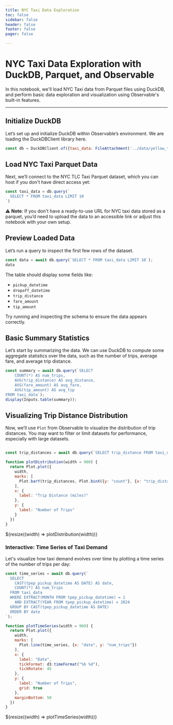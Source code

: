 ```yaml
---
title: NYC Taxi Data Exploration
toc: false
sidebar: false
header: false
footer: false
pager: false

---
```


# NYC Taxi Data Exploration with DuckDB, Parquet, and Observable

In this notebook, we'll load NYC Taxi data from Parquet files using DuckDB, and perform basic data exploration and visualization using Observable's built-in features.

---

## Initialize DuckDB

Let’s set up and initialize DuckDB within Observable’s environment. We are loading the DuckDBClient library here.

```js
const db = DuckDBClient.of({taxi_data: FileAttachment('../data/yellow_tripdata_2024-01.parquet')});
```

## Load NYC Taxi Parquet Data

Next, we’ll connect to the NYC TLC Taxi Parquet dataset, which you can host if you don't have direct access yet:

```js
const taxi_data = db.query(`
  SELECT * FROM taxi_data LIMIT 10
`)
```

⚠️ **Note**: If you don't have a ready-to-use URL for NYC taxi data stored as a parquet, you’d need to upload the data to an accessible link or adjust this notebook with your own setup.

## Preview Loaded Data

Let’s run a query to inspect the first few rows of the dataset.

```js
const data = await db.query(`SELECT * FROM taxi_data LIMIT 10`);
data
```

The table should display some fields like:
- `pickup_datetime`
- `dropoff_datetime`
- `trip_distance`
- `fare_amount`
- `tip_amount`

Try running and inspecting the schema to ensure the data appears correctly.

## Basic Summary Statistics

Let’s start by summarizing the data. We can use DuckDB to compute some aggregate statistics over the data, such as the number of trips, average fare, and average trip distance.

```js
const summary = await db.query(`SELECT 
    COUNT(*) AS num_trips, 
    AVG(trip_distance) AS avg_distance, 
    AVG(fare_amount) AS avg_fare, 
    AVG(tip_amount) AS avg_tip 
FROM taxi_data`);
display(Inputs.table(summary));
```

## Visualizing Trip Distance Distribution

Now, we’ll use `Plot` from Observable to visualize the distribution of trip distances. You may want to filter or limit datasets for performance, especially with large datasets.

```js

const trip_distances = await db.query(`SELECT trip_distance FROM taxi_data WHERE trip_distance < 20 LIMIT 10000`);

function plotDistribution(width = 960) {
  return Plot.plot({
    width,
    marks: [
      Plot.barY(trip_distances, Plot.binX({y: "count"}, {x: "trip_distance", thresholds: 20}))
    ],
    x: {
      label: "Trip Distance (miles)"
    },
    y: {
      label: "Number of Trips"
    }
  })
}

```
<div class="grid grid-cols-1">
  <div class="card">
    ${resize((width) => plotDistribution(width))}
  </div>
</div>

### Interactive: Time Series of Taxi Demand

Let's visualize how taxi demand evolves over time by plotting a time series of the number of trips per day:

```js
const time_series = await db.query(`
  SELECT 
    CAST(tpep_pickup_datetime AS DATE) AS date, 
    COUNT(*) AS num_trips 
  FROM taxi_data 
  WHERE EXTRACT(MONTH FROM tpep_pickup_datetime) = 1
    AND EXTRACT(YEAR FROM tpep_pickup_datetime) = 2024
  GROUP BY CAST(tpep_pickup_datetime AS DATE) 
  ORDER BY date
`);

function plotTimeSeries(width = 960) {
  return Plot.plot({
    width,
    marks: [
      Plot.line(time_series, {x: "date", y: "num_trips"})
    ],
    x: {
      label: "Date",
      tickFormat: d3.timeFormat("%b %d"),
      tickRotate: 45
    },
    y: {
      label: "Number of Trips",
      grid: true
    },
    marginBottom: 50
  })
}

```
<div class="grid grid-cols-1">
  <div class="card">
    ${resize((width) => plotTimeSeries(width))}
  </div>
</div>

